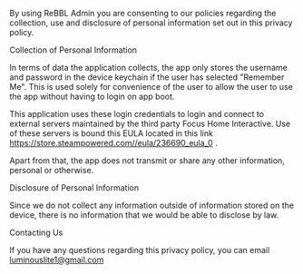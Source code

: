 By using ReBBL Admin you are consenting to our policies regarding the collection, use and disclosure of personal information set out in this privacy policy.

Collection of Personal Information

In terms of data the application collects, the app only stores the username and password in the device keychain if the user has selected "Remember Me".  This is used solely for convenience of the user to allow the user to use the app without having to login on app boot.  

This application uses these login credentials to login and connect to external servers maintained by the third party Focus Home Interactive. Use of these servers is bound this EULA located in this link https://store.steampowered.com//eula/236690_eula_0 .

Apart from that, the app does not transmit or share any other information, personal or otherwise.

Disclosure of Personal Information

Since we do not collect any information outside of information stored on the device, there is no information that we would be able to disclose by law.

Contacting Us

If you have any questions regarding this privacy policy, you can email luminouslite1@gmail.com
